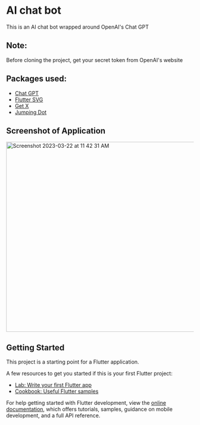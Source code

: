 # AI chat bot

This is an AI chat bot wrapped around OpenAI's Chat GPT 

## Note:
Before cloning the project, get your secret token from OpenAI's website

## Packages used:
* [Chat GPT](https://pub.dev/packages/chat_gpt_sdk)
* [Flutter SVG](https://pub.dev/packages/flutter_svg)
* [Get X](https://pub.dev/packages/get)
* [Jumping Dot](https://pub.dev/packages/jumping_dot/)

## Screenshot of Application

<img width="510" alt="Screenshot 2023-03-22 at 11 42 31 AM" src="https://user-images.githubusercontent.com/106310497/226883359-b9bf833d-190c-4976-88fb-85bbbe7fb07b.png">


## Getting Started

This project is a starting point for a Flutter application.

A few resources to get you started if this is your first Flutter project:

- [Lab: Write your first Flutter app](https://docs.flutter.dev/get-started/codelab)
- [Cookbook: Useful Flutter samples](https://docs.flutter.dev/cookbook)

For help getting started with Flutter development, view the
[online documentation](https://docs.flutter.dev/), which offers tutorials,
samples, guidance on mobile development, and a full API reference.
